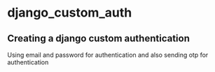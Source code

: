 # django_custom_auth
## Creating a django custom authentication
Using email and password for authentication and also sending otp for authentication 
